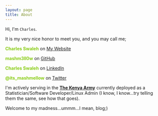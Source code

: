 ```yaml
---
layout: page
title: About
---
```


Hi, I'm `Charles`.

It is my very nice honor to meet you, and you may call me;

<span style="color:#88cc14;">**Charles Swaleh**</span> on [My Website](https://charles-swaleh.com)


<span style="color:#88cc14;">**mashm3ll0w**</span> on [GitHub](https://github.com/mashm3ll0w)


<span style="color:#88cc14;">**Charles Swaleh**</span> on [LinkedIn](https://www.linkedin.com/in/charles-swaleh/)


<span style="color:#88cc14;">**@its_mashmellow**</span> on [Twitter](https://twitter.com/its_mashmellow)


I'm actively serving in the [**The Kenya Army**](https://mod.go.ke) currently deployed as a Statistician/Software Developer/Linux Admin (I know, I know...try telling them the same, see how that goes).

Welcome to my madness...ummm...I mean, blog;)
